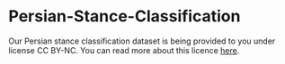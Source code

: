 # Persian-Stance-Classification

Our Persian stance classification dataset is being provided to you under license CC BY-NC. You can read more about this licence [here](https://creativecommons.org/licenses/by-nc/4.0).
